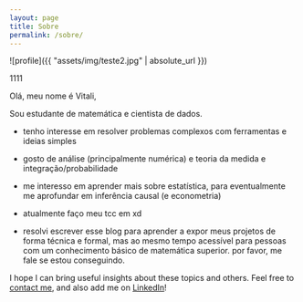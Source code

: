 ```yaml
---
layout: page
title: Sobre
permalink: /sobre/
---
```


![profile]({{ "assets/img/teste2.jpg" | absolute_url }})


1111


Olá, meu nome é Vitali,

Sou estudante de matemática e cientista de dados.

- tenho interesse em resolver problemas complexos com ferramentas e ideias simples
- gosto de análise (principalmente numérica) e teoria da medida e integração/probabilidade
- me interesso em aprender mais sobre estatística, para eventualmente me aprofundar em inferência causal (e econometria)
- atualmente faço meu tcc em xd

- resolvi escrever esse blog para aprender a expor meus projetos de forma técnica e formal, mas ao mesmo tempo acessível para pessoas com um conhecimento básico de matemática superior. por favor, me fale se estou conseguindo.

I hope I can bring useful insights about these topics and others. Feel free to [contact me](https://gdmarmerola.github.io/contact), and also add me on [LinkedIn](https://www.linkedin.com/in/gdmarmerola/)! 
